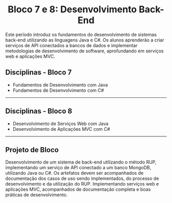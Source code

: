 <h1 align="center"> Bloco 7 e 8: Desenvolvimento Back-End </h1>

Este período introduz os fundamentos do desenvolvimento de sistemas back-end utilizando as linguagens Java e C#. Os alunos aprenderão a criar serviços de API conectados a bancos de dados e implementar metodologias de desenvolvimento de software, aprofundando em serviços web e aplicações MVC.

## Disciplinas - Bloco 7

- Fundamentos de Desenvolvimento com Java
- Fundamentos de Desenvolvimento com C#
________________________________________

## Disciplinas - Bloco 8

- Desenvolvimento de Serviços Web com Java
- Desenvolvimento de Aplicações MVC com C#
________________________________________

## Projeto de Bloco

Desenvolvimento de um sistema de back-end utilizando o método RUP, implementando um serviço de API conectado a um banco MongoDB, utilizando Java ou C#. Os artefatos devem ser acompanhados de documentação dos casos de uso sendo implementados, do processo de desenvolvimento e da utilização do RUP. Implementando serviços web e aplicações MVC, acompanhados de documentação completa e boas práticas de desenvolvimento.
